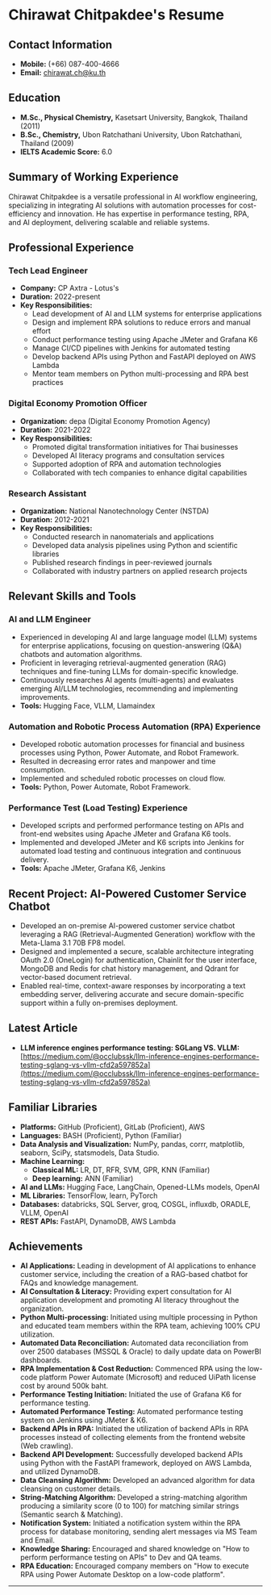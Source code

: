 # Chirawat Chitpakdee's Resume

## Contact Information
* **Mobile:** (+66) 087-400-4666 
* **Email:** chirawat.ch@ku.th 

## Education
* **M.Sc., Physical Chemistry,** Kasetsart University, Bangkok, Thailand (2011) 
* **B.Sc., Chemistry,** Ubon Ratchathani University, Ubon Ratchathani, Thailand (2009) 
* **IELTS Academic Score:** 6.0 

## Summary of Working Experience
Chirawat Chitpakdee is a versatile professional in AI workflow engineering, specializing in integrating AI solutions with automation processes for cost-efficiency and innovation. He has expertise in performance testing, RPA, and AI deployment, delivering scalable and reliable systems.

## Professional Experience

### Tech Lead Engineer
* **Company:** CP Axtra - Lotus's
* **Duration:** 2022-present
* **Key Responsibilities:**
  - Lead development of AI and LLM systems for enterprise applications
  - Design and implement RPA solutions to reduce errors and manual effort
  - Conduct performance testing using Apache JMeter and Grafana K6
  - Manage CI/CD pipelines with Jenkins for automated testing
  - Develop backend APIs using Python and FastAPI deployed on AWS Lambda
  - Mentor team members on Python multi-processing and RPA best practices

### Digital Economy Promotion Officer
* **Organization:** depa (Digital Economy Promotion Agency)
* **Duration:** 2021-2022
* **Key Responsibilities:**
  - Promoted digital transformation initiatives for Thai businesses
  - Developed AI literacy programs and consultation services
  - Supported adoption of RPA and automation technologies
  - Collaborated with tech companies to enhance digital capabilities

### Research Assistant
* **Organization:** National Nanotechnology Center (NSTDA)
* **Duration:** 2012-2021
* **Key Responsibilities:**
  - Conducted research in nanomaterials and applications
  - Developed data analysis pipelines using Python and scientific libraries
  - Published research findings in peer-reviewed journals
  - Collaborated with industry partners on applied research projects

## Relevant Skills and Tools

### AI and LLM Engineer
* Experienced in developing AI and large language model (LLM) systems for enterprise applications, focusing on question-answering (Q&A) chatbots and automation algorithms.
* Proficient in leveraging retrieval-augmented generation (RAG) techniques and fine-tuning LLMs for domain-specific knowledge.
* Continuously researches AI agents (multi-agents) and evaluates emerging AI/LLM technologies, recommending and implementing improvements.
* **Tools:** Hugging Face, VLLM, Llamaindex 

### Automation and Robotic Process Automation (RPA) Experience
* Developed robotic automation processes for financial and business processes using Python, Power Automate, and Robot Framework.
* Resulted in decreasing error rates and manpower and time consumption.
* Implemented and scheduled robotic processes on cloud flow.
* **Tools:** Python, Power Automate, Robot Framework.

### Performance Test (Load Testing) Experience
* Developed scripts and performed performance testing on APIs and front-end websites using Apache JMeter and Grafana K6 tools.
* Implemented and developed JMeter and K6 scripts into Jenkins for automated load testing and continuous integration and continuous delivery.
* **Tools:** Apache JMeter, Grafana K6, Jenkins 

## Recent Project: AI-Powered Customer Service Chatbot
* Developed an on-premise AI-powered customer service chatbot leveraging a RAG (Retrieval-Augmented Generation) workflow with the Meta-Llama 3.1 70B FP8 model.
* Designed and implemented a secure, scalable architecture integrating OAuth 2.0 (OneLogin) for authentication, Chainlit for the user interface, MongoDB and Redis for chat history management, and Qdrant for vector-based document retrieval.
* Enabled real-time, context-aware responses by incorporating a text embedding server, delivering accurate and secure domain-specific support within a fully on-premises deployment.

## Latest Article
* **LLM inference engines performance testing: SGLang VS. VLLM:** [https://medium.com/@occlubssk/llm-inference-engines-performance-testing-sglang-vs-vllm-cfd2a597852a](https://medium.com/@occlubssk/llm-inference-engines-performance-testing-sglang-vs-vllm-cfd2a597852a) 

## Familiar Libraries
* **Platforms:** GitHub (Proficient), GitLab (Proficient), AWS 
* **Languages:** BASH (Proficient), Python (Familiar) 
* **Data Analysis and Visualization:** NumPy, pandas, corrr, matplotlib, seaborn, SciPy, statsmodels, Data Studio.
* **Machine Learning:**
    * **Classical ML:** LR, DT, RFR, SVM, GPR, KNN (Familiar) 
    * **Deep learning:** ANN (Familiar) 
* **AI and LLMs:** Hugging Face, LangChain, Opened-LLMs models, OpenAI 
* **ML Libraries:** TensorFlow, learn, PyTorch 
* **Databases:** databricks, SQL Server, groq, COSGL, influxdb, ORADLE, VLLM, OpenAI 
* **REST APIs:** FastAPI, DynamoDB, AWS Lambda 

## Achievements
* **AI Applications:** Leading in development of AI applications to enhance customer service, including the creation of a RAG-based chatbot for FAQs and knowledge management.
* **AI Consultation & Literacy:** Providing expert consultation for AI application development and promoting AI literacy throughout the organization.
* **Python Multi-processing:** Initiated using multiple processing in Python and educated team members within the RPA team, achieving 100% CPU utilization.
* **Automated Data Reconciliation:** Automated data reconciliation from over 2500 databases (MSSQL & Oracle) to daily update data on PowerBI dashboards.
* **RPA Implementation & Cost Reduction:** Commenced RPA using the low-code platform Power Automate (Microsoft) and reduced UiPath license cost by around 500k baht.
* **Performance Testing Initiation:** Initiated the use of Grafana K6 for performance testing.
* **Automated Performance Testing:** Automated performance testing system on Jenkins using JMeter & K6.
* **Backend APIs in RPA:** Initiated the utilization of backend APIs in RPA processes instead of collecting elements from the frontend website (Web crawling).
* **Backend API Development:** Successfully developed backend APIs using Python with the FastAPI framework, deployed on AWS Lambda, and utilized DynamoDB.
* **Data Cleansing Algorithm:** Developed an advanced algorithm for data cleansing on customer details.
* **String-Matching Algorithm:** Developed a string-matching algorithm producing a similarity score (0 to 100) for matching similar strings (Semantic search & Matching).
* **Notification System:** Initiated a notification system within the RPA process for database monitoring, sending alert messages via MS Team and Email.
* **Knowledge Sharing:** Encouraged and shared knowledge on "How to perform performance testing on APIs" to Dev and QA teams.
* **RPA Education:** Encouraged company members on "How to execute RPA using Power Automate Desktop on a low-code platform".

---
